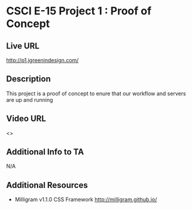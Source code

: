 # CSCI E-15 Project 1 : Proof of Concept

## Live URL
<http://p1.jgreenindesign.com/>

## Description
This project is a proof of concept to enure that our workflow and servers are up and running

## Video URL
<>

## Additional Info to TA
N/A

## Additional Resources
* Milligram v1.1.0 CSS Framework <http://milligram.github.io/>